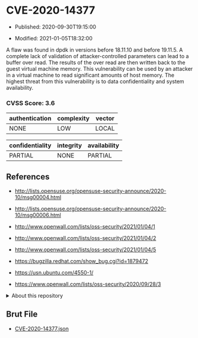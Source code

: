 # CVE-2020-14377

- Published: 2020-09-30T19:15:00

- Modified: 2021-01-05T18:32:00

A flaw was found in dpdk in versions before 18.11.10 and before 19.11.5. A complete lack of validation of attacker-controlled parameters can lead to a buffer over read. The results of the over read are then written back to the guest virtual machine memory. This vulnerability can be used by an attacker in a virtual machine to read significant amounts of host memory. The highest threat from this vulnerability is to data confidentiality and system availability.

### CVSS Score: **3.6**

| authentication | complexity | vector |
| --- | --- | --- |
| NONE | LOW | LOCAL |

| confidentiality | integrity | availability |
| --- | --- | --- |
| PARTIAL | NONE | PARTIAL |

## References

* http://lists.opensuse.org/opensuse-security-announce/2020-10/msg00004.html

* http://lists.opensuse.org/opensuse-security-announce/2020-10/msg00006.html

* http://www.openwall.com/lists/oss-security/2021/01/04/1

* http://www.openwall.com/lists/oss-security/2021/01/04/2

* http://www.openwall.com/lists/oss-security/2021/01/04/5

* https://bugzilla.redhat.com/show_bug.cgi?id=1879472

* https://usn.ubuntu.com/4550-1/

* https://www.openwall.com/lists/oss-security/2020/09/28/3

<details>
<summary>About this repository</summary> 

  This repository is part of the project [Live Hack CVE](https://github.com/Live-Hack-CVE). Main website can be found [www.live-hack.org](https://www.live-hack.org) 
  
  Made by [Sn0wAlice](https://github.com/Sn0wAlice) for the people that care about security and need to have a feed of the latest CVEs. Hope you enjoy it, don't forget to star the repo and follow me on [Twitter](https://twitter.com/Sn0wAlice) and [Github](https://github.com/Sn0wAlice). And that is my [personnal website](https://www.alice-snow.me/)

  - [Home Page](https://github.com/Live-Hack-CVE)
  - [Framework](https://github.com/Live-Hack-CVE/cve-framework)
  - [CVE database](https://github.com/Live-Hack-CVE/full_database)
  - [Changelog](https://github.com/Live-Hack-CVE/Changelog)
</details>

## Brut File

* [CVE-2020-14377.json](https://raw.githubusercontent.com/Live-Hack-CVE/full_database/main/cves/2020/CVE-2020-14377.json)

